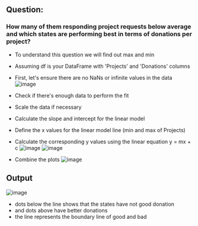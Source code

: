 ## Question:
### How many of them responding project requests below average and which states are performing best in terms of donations per project?

- To understand this question we will find out max and min 
- Assuming df is your DataFrame with 'Projects' and 'Donations' columns
- First, let's ensure there are no NaNs or infinite values in the data
![image](https://github.com/user-attachments/assets/ed2d424f-6926-4712-9c5c-286c4ffb9de9)

- Check if there's enough data to perform the fit
- Scale the data if necessary
- Calculate the slope and intercept for the linear model
-  Define the x values for the linear model line (min and max of Projects)
-  Calculate the corresponding y values using the linear equation y = mx + c
![image](https://github.com/user-attachments/assets/27035fe6-5eca-4192-b446-eca6e1f75813)
![image](https://github.com/user-attachments/assets/e571f0c9-ec4b-4fd3-a3e0-309f9272e630)


-  Combine the plots
![image](https://github.com/user-attachments/assets/f09327c0-5de9-430a-83e2-a53df77282d6)

## Output
![image](https://github.com/user-attachments/assets/d951bac2-211e-4031-99d8-b9433ccdf1d8)
- dots below the line shows that the states have not good donation
- and dots above have better donations
- the line represents the boundary line of good and bad
